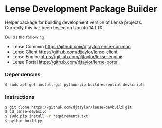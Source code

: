 # Lense Development Package Builder

Helper package for building development version of Lense projects. Currently this has been tested on Ubuntu 14 LTS.

Builds the following:
 - Lense Common <https://github.com/djtaylor/lense-common>
 - Lense Client <https://github.com/djtaylor/lense-client>
 - Lense Engine <https://github.com/djtaylor/lense-engine>
 - Lense Portal <https://github.com/djtaylor/lense-portal>

### Dependencies

```sh
$ sudo apt-get install git python-pip build-essential devscripts
```

### Instructions

```sh
$ git clone https://github.com/djtaylor/lense-devbuild.git
$ cd lense-devbuild
$ sudo pip install -r requirements.txt
$ python build.py
```